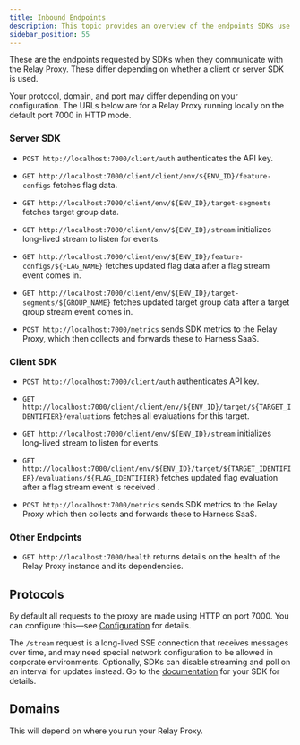 ```yaml
---
title: Inbound Endpoints
description: This topic provides an overview of the endpoints SDKs use when connecting to the Proxy.
sidebar_position: 55
---
```


These are the endpoints requested by SDKs when they communicate with the Relay Proxy. These differ depending on whether a client or server SDK is used.

Your protocol, domain, and port may differ depending on your configuration. The URLs below are for a Relay Proxy running locally on the default port 7000 in HTTP mode.

### Server SDK

* `POST http://localhost:7000/client/auth` authenticates the API key.

* `GET http://localhost:7000/client/client/env/${ENV_ID}/feature-configs` fetches flag data.

* `GET http://localhost:7000/client/env/${ENV_ID}/target-segments` fetches target group data. 

* `GET http://localhost:7000/client/env/${ENV_ID}/stream` initializes long-lived stream to listen for events.

* `GET http://localhost:7000/client/env/${ENV_ID}/feature-configs/${FLAG_NAME}` fetches updated flag data after a flag stream event comes in.

* `GET http://localhost:7000/client/env/${ENV_ID}/target-segments/${GROUP_NAME}` fetches updated target group data after a target group stream event comes in.

* `POST http://localhost:7000/metrics` sends SDK metrics to the Relay Proxy, which then collects and forwards these to Harness SaaS.

### Client SDK
* `POST http://localhost:7000/client/auth` authenticates API key.

* `GET http://localhost:7000/client/client/env/${ENV_ID}/target/${TARGET_IDENTIFIER}/evaluations` fetches all evaluations for this target.

* `GET http://localhost:7000/client/env/${ENV_ID}/stream` initializes long-lived stream to listen for events.

* `GET http://localhost:7000/client/env/${ENV_ID}/target/${TARGET_IDENTIFIER}/evaluations/${FLAG_IDENTIFIER}` fetches updated flag evaluation after a flag stream event is received .

* `POST http://localhost:7000/metrics` sends SDK metrics to the Relay Proxy which then collects and forwards these to Harness SaaS.

### Other Endpoints

* `GET http://localhost:7000/health` returns details on the health of the Relay Proxy instance and its dependencies.


## Protocols

By default all requests to the proxy are made using HTTP on port 7000. You can configure this—see [Configuration](/docs/feature-flags/relay-proxy/configuration) for details.

The `/stream` request is a long-lived SSE connection that receives messages over time, and may need special network configuration to be allowed in corporate environments. Optionally, SDKs can disable streaming and poll on an interval for updates instead. Go to the [documentation](/docs/category/use-feature-flag-sdks) for your SDK for details.

## Domains
This will depend on where you run your Relay Proxy. 